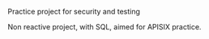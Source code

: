 Practice project for security and testing

Non reactive project, with SQL, aimed for APISIX practice.
